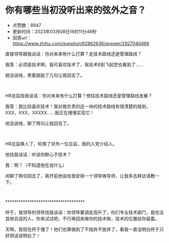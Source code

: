 # 你有哪些当初没听出来的弦外之音？
- 点赞数：8947
- 更新时间：2023年03月08日16时11分46秒
- 回答url：https://www.zhihu.com/question/62862636/answer/2927040466
<body>
 <p data-pid="d0s3Ni1s">直接领导跟我谈话：你对未来有什么打算？走技术路线还是管理路线？</p>
 <p data-pid="ZS10Cqnz">我答：必须是技术啊，我可喜欢技术了，我技术6到飞起您也看到了……</p>
 <p data-pid="AnWAWSo1">她没说啥，笑着鼓励了几句让我回去了。</p>
 <p class="ztext-empty-paragraph"><br></p>
 <p data-pid="bXwelP_8">HR总监找我谈话：你对未来有什么打算？想往技术路线还是管理路线发展？</p>
 <p data-pid="BzeDjhrZ">我答：我比较喜欢技术！我对我负责的这一块的技术路线有很清楚的规划，XXX，XXX，XXXXX……我正在慢慢实现它！</p>
 <p data-pid="2fov7q0_">他没说啥，聊了两句让我回去了。</p>
 <p class="ztext-empty-paragraph"><br></p>
 <p data-pid="SuWxnHVy">HR总监换人了，轮换了另外一位总监，我的入党介绍人。</p>
 <p data-pid="BXFCclC8">他找我谈话：听说你醉心于技术？</p>
 <p data-pid="brvmbUvY">我：啊？（不知道他在说什么）</p>
 <p data-pid="jNTP6n3h">闲聊了两句回去了，离开前他说给我安排一个领导做导师，让我多去拜访请教一下。</p>
 <p class="ztext-empty-paragraph"><br></p>
 <p data-pid="YFHlhFDA">************************************</p>
 <p data-pid="3D4geFxX">终于，我领导的领导找我谈话：你领导要调走高升了，你们专业技术部门，我也没其他合适的人，你来试试吧，不行再回来做你的技术嘛，技术的位置给你留着。</p>
 <p data-pid="25bL4ZJH">天啊，我现在终于懂了！他们也算做到了不抛弃不放弃了，看我一直没明白终于只好把话说明白了！</p>
</body>
